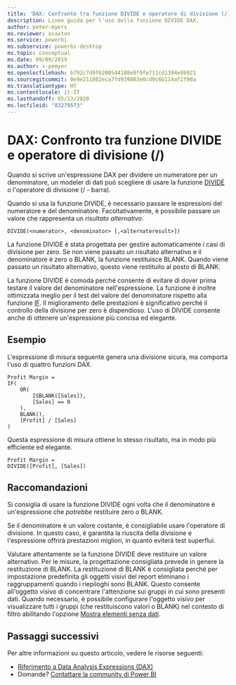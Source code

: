 ```yaml
---
title: 'DAX: Confronto tra funzione DIVIDE e operatore di divisione (/)'
description: Linee guida per l'uso della funzione DIVIDE DAX.
author: peter-myers
ms.reviewer: asaxton
ms.service: powerbi
ms.subservice: powerbi-desktop
ms.topic: conceptual
ms.date: 09/09/2019
ms.author: v-pemyer
ms.openlocfilehash: b792c7d9f6200544188e9f9fe711cd1394e8b921
ms.sourcegitcommit: 0e9e211082eca7fd939803e0cd9c6b114af2f90a
ms.translationtype: HT
ms.contentlocale: it-IT
ms.lasthandoff: 05/13/2020
ms.locfileid: "83279573"
---
```

# <a name="dax-divide-function-vs-divide-operator-"></a>DAX: Confronto tra funzione DIVIDE e operatore di divisione (/)

Quando si scrive un'espressione DAX per dividere un numeratore per un denominatore, un modeler di dati può scegliere di usare la funzione [DIVIDE](/dax/divide-function-dax) o l'operatore di divisione (/ - barra).

Quando si usa la funzione DIVIDE, è necessario passare le espressioni del numeratore e del denominatore. Facoltativamente, è possibile passare un valore che rappresenta un _risultato alternativo_.

```dax
DIVIDE(<numerator>, <denominator> [,<alternateresult>])
```

La funzione DIVIDE è stata progettata per gestire automaticamente i casi di divisione per zero. Se non viene passato un risultato alternativo e il denominatore è zero o BLANK, la funzione restituisce BLANK. Quando viene passato un risultato alternativo, questo viene restituito al posto di BLANK.

La funzione DIVIDE è comoda perché consente di evitare di dover prima testare il valore del denominatore nell'espressione. La funzione è inoltre ottimizzata meglio per il test del valore del denominatore rispetto alla funzione [IF](/dax/if-function-dax). Il miglioramento delle prestazioni è significativo perché il controllo della divisione per zero è dispendioso. L'uso di DIVIDE consente anche di ottenere un'espressione più concisa ed elegante.

## <a name="example"></a>Esempio

L'espressione di misura seguente genera una divisione sicura, ma comporta l'uso di quattro funzioni DAX.

```dax
Profit Margin =
IF(
    OR(
        ISBLANK([Sales]),
        [Sales] == 0
    ),
    BLANK(),
    [Profit] / [Sales]
)
```

Questa espressione di misura ottiene lo stesso risultato, ma in modo più efficiente ed elegante.

```dax
Profit Margin =
DIVIDE([Profit], [Sales])
```

## <a name="recommendations"></a>Raccomandazioni

Si consiglia di usare la funzione DIVIDE ogni volta che il denominatore è un'espressione che _potrebbe_ restituire zero o BLANK.

Se il denominatore è un valore costante, è consigliabile usare l'operatore di divisione. In questo caso, è garantita la riuscita della divisione e l'espressione offrirà prestazioni migliori, in quanto eviterà test superflui.

Valutare attentamente se la funzione DIVIDE deve restituire un valore alternativo. Per le misure, la progettazione consigliata prevede in genere la restituzione di BLANK. La restituzione di BLANK è consigliata perché per impostazione predefinita gli oggetti visivi del report eliminano i raggruppamenti quando i riepiloghi sono BLANK. Questo consente all'oggetto visivo di concentrare l'attenzione sui gruppi in cui sono presenti dati. Quando necessario, è possibile configurare l'oggetto visivo per visualizzare tutti i gruppi (che restituiscono valori o BLANK) nel contesto di filtro abilitando l'opzione [Mostra elementi senza dati](../create-reports/desktop-show-items-no-data.md).

## <a name="next-steps"></a>Passaggi successivi

Per altre informazioni su questo articolo, vedere le risorse seguenti:

- [Riferimento a Data Analysis Expressions (DAX)](/dax/)
- Domande? [Contattare la community di Power BI](https://community.powerbi.com/)

